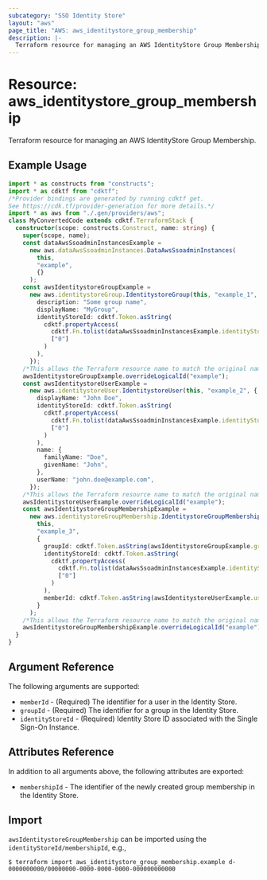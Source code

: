 ```yaml
---
subcategory: "SSO Identity Store"
layout: "aws"
page_title: "AWS: aws_identitystore_group_membership"
description: |-
  Terraform resource for managing an AWS IdentityStore Group Membership.
---
```


# Resource: aws_identitystore_group_membership

Terraform resource for managing an AWS IdentityStore Group Membership.

## Example Usage

```typescript
import * as constructs from "constructs";
import * as cdktf from "cdktf";
/*Provider bindings are generated by running cdktf get.
See https://cdk.tf/provider-generation for more details.*/
import * as aws from "./.gen/providers/aws";
class MyConvertedCode extends cdktf.TerraformStack {
  constructor(scope: constructs.Construct, name: string) {
    super(scope, name);
    const dataAwsSsoadminInstancesExample =
      new aws.dataAwsSsoadminInstances.DataAwsSsoadminInstances(
        this,
        "example",
        {}
      );
    const awsIdentitystoreGroupExample =
      new aws.identitystoreGroup.IdentitystoreGroup(this, "example_1", {
        description: "Some group name",
        displayName: "MyGroup",
        identityStoreId: cdktf.Token.asString(
          cdktf.propertyAccess(
            cdktf.Fn.tolist(dataAwsSsoadminInstancesExample.identityStoreIds),
            ["0"]
          )
        ),
      });
    /*This allows the Terraform resource name to match the original name. You can remove the call if you don't need them to match.*/
    awsIdentitystoreGroupExample.overrideLogicalId("example");
    const awsIdentitystoreUserExample =
      new aws.identitystoreUser.IdentitystoreUser(this, "example_2", {
        displayName: "John Doe",
        identityStoreId: cdktf.Token.asString(
          cdktf.propertyAccess(
            cdktf.Fn.tolist(dataAwsSsoadminInstancesExample.identityStoreIds),
            ["0"]
          )
        ),
        name: {
          familyName: "Doe",
          givenName: "John",
        },
        userName: "john.doe@example.com",
      });
    /*This allows the Terraform resource name to match the original name. You can remove the call if you don't need them to match.*/
    awsIdentitystoreUserExample.overrideLogicalId("example");
    const awsIdentitystoreGroupMembershipExample =
      new aws.identitystoreGroupMembership.IdentitystoreGroupMembership(
        this,
        "example_3",
        {
          groupId: cdktf.Token.asString(awsIdentitystoreGroupExample.groupId),
          identityStoreId: cdktf.Token.asString(
            cdktf.propertyAccess(
              cdktf.Fn.tolist(dataAwsSsoadminInstancesExample.identityStoreIds),
              ["0"]
            )
          ),
          memberId: cdktf.Token.asString(awsIdentitystoreUserExample.userId),
        }
      );
    /*This allows the Terraform resource name to match the original name. You can remove the call if you don't need them to match.*/
    awsIdentitystoreGroupMembershipExample.overrideLogicalId("example");
  }
}

```

## Argument Reference

The following arguments are supported:

* `memberId` - (Required) The identifier for a user in the Identity Store.
* `groupId` - (Required)  The identifier for a group in the Identity Store.
* `identityStoreId` - (Required) Identity Store ID associated with the Single Sign-On Instance.

## Attributes Reference

In addition to all arguments above, the following attributes are exported:

* `membershipId` - The identifier of the newly created group membership in the Identity Store.

## Import

`awsIdentitystoreGroupMembership` can be imported using the `identityStoreId/membershipId`, e.g.,

```
$ terraform import aws_identitystore_group_membership.example d-0000000000/00000000-0000-0000-0000-000000000000
```

<!-- cache-key: cdktf-0.17.0-pre.15 input-a6d119f90aa68a9aee898f302672658595f07443b8743cca76327622b1b88377 -->
